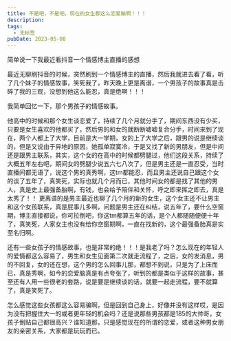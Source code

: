 ```yaml
---
title: 不是吧，不是吧，现在的女生都这么恋爱脑啊！！！
description: 
tags:
  - 无标签
pubDate: 2023-05-08
---
```



简单说一下我最近看抖音一个情感博主直播的感想



<!-- more -->



最近无聊刷抖音的时候，突然刷到一个情感博主的直播，然后我就进去看了看，听了几个妹子的情感故事，笑死我了，昨天晚上更是离谱，一个男孩子的故事真是击碎了我的三观，没想到他这么能忍，真是绝啊！！！



我简单回忆一下，那个男孩子的情感故事。



他高中的时候和那个女生谈恋爱了，持续了几个月就分手了，期间东西没有少买，只要是女生喜欢的他都买了，然后男的和女的就断断嘘嘘复合分手，时间来到了现在，两个人都上了大学，目前是大一学期，女的上了大学之后，跟男的说是继续谈的，但是又说由于异地的原因，她孤单寂寞冷，于是又找了新的男朋友，但是中间还是跟男主联系，其实，这个女的在高中的时候都劈腿过，他们这段关系，持续了大概五年左右吧，期间女的劈腿少说五六七八次了，但是男主还是一直忍受，当时直播间都无语了，说这个男的真秀啊，这tm都能忍，而且男主还说自己跟这个女的谈了五年了，真笑死，实际也就几个月而已，其他时间女的都是找了其他的男人，真是史上最强备胎啊，有钱，也会给予陪伴和关怀，呼之即来挥之即去，真是太秀了！！ 更离谱的是男主最近也聊了几个月的新的女生，这个女主还不让男主和这个女孩联系，真是屁事儿多啊，问题是男主还在纠结，说五年了，要什么空窗期，博主直接都说，你可拉倒吧，你这tm都算五年的话，是个人都随随便便十年了，真笑死，人家女主也没有给你空窗期啊，一直在找新的，这个最强备胎真是实至名归啊。



还有一些女孩子的情感故事，也是非常的绝！！！是我老了吗？怎么现在的年轻人的爱情都这么容易了，男生和女生见面第二次就走流程了，之后，女的发消息，男的不回复，女的还在想，这个男的怎么回事儿那，都想不到说，只是为了上床而已，真是秀啊，如今的恋爱脑真是有点夸张了，听到的都是类似于这样的故事，甚至还有人用一些很老的套路，说是要是继续谈的话，就要一起走流程，要不就算了，真是笑死了。



怎么感觉这些女孩都这么容易骗啊，但是回到自己身上，好像并没有这样哎，是因为没有把握住大一的或者更年轻的机会吗？还是说那些男孩都是185的大帅哥，女孩子倒贴自己都很高兴？谁知道那，只是感觉现在的所谓的恋爱，或者这种男女朋友的亲密关系，大家都是玩玩而已。
